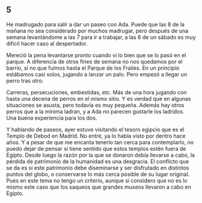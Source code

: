 ## 5

He madrugado para salir a dar un paseo con Ada. Puede que las 8 de la mañana no
sea considerado por muchos madrugar, pero después de una semana levantándome a
las 7 para ir a trabajar, a las 8 de un sábado es muy difícil hacer caso al
despertador.

Mereció la pena levantarse pronto cuando vi lo bien que se lo pasó en el
parque. A diferencia de otros fines de semana no nos quedamos por el barrio, si
no que fuimos hasta el Parque de los Frailes. En un principio estábamos casi
solos, jugando a lanzar un palo. Pero empezó a llegar un perro tras otro.

Carreras, persecuciones, embestidas, etc. Más de una hora jugando con hasta
una decena de perros en el mismo sitio. Y es verdad que en algunas situaciones
se asusta, pero todavía es muy pequeña. Además hay otros perros que a la mínima
ladran, y a Ada no parecen gustarle los ladridos. Una buena experiencia para
los dos.

Y hablando de paseos, ayer estuve visitando el tesoro egipcio que es el Templo
de Debod en Madrid. No entré, ya lo había visto por dentro hace años. Y a pesar
de que me encanta tenerlo tan cerca para contemplarlo, no puedo dejar de pensar
si tiene sentido que estos templos estén fuera de Egipto. Desde luego la razón
por la que se donaron debía llevarse a cabo, la pérdida de patrimonio de la
humanidad es una desgracia. El conflicto que se da es si este patrimonio debe
diseminarse y ser disfrutado en distintos puntos del globo, o conservarse lo
más cerca posible de su lugar original. Pues en este tema no tengo un criterio,
aunque si considero que no es lo mismo este caso que los saqueos que grandes
museos llevaron a cabo en Egipto.

